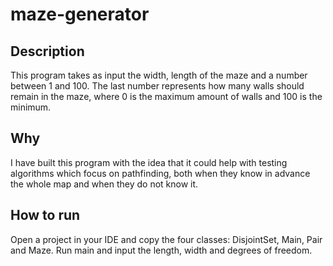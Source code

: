 # maze-generator

## Description
This program takes as input the width, length of the maze and a number between 1 and 100. The last number represents how many walls should remain in the maze, where 0 is the maximum amount of walls and 100 is the minimum. 

## Why
I have built this program with the idea that it could help with testing algorithms which focus on pathfinding, both when they know in advance the whole map and when they do not know it. 

## How to run
Open a project in your IDE and copy the four classes: DisjointSet, Main, Pair and Maze. Run main and input the length, width and degrees of freedom.
